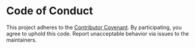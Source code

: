 # Code of Conduct

This project adheres to the [Contributor Covenant](https://www.contributor-covenant.org/version/2/1/code_of_conduct/).
By participating, you agree to uphold this code. Report unacceptable behavior via issues to the maintainers.
